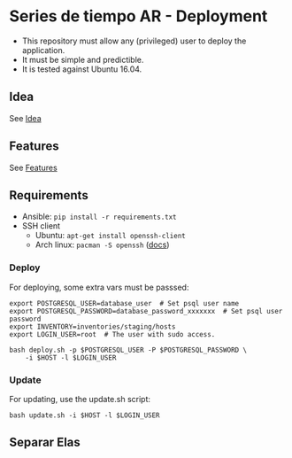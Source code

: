 # Series de tiempo AR - Deployment

- This repository must allow any (privileged) user to deploy the application.
- It must be simple and predictible.
- It is tested against Ubuntu 16.04.

## Idea

See [Idea](docs/idea.md)

## Features

See [Features](docs/features.md)

## Requirements

- Ansible: `pip install -r requirements.txt`
- SSH client
  - Ubuntu: `apt-get install openssh-client`
  - Arch linux: `pacman -S openssh` ([docs](https://wiki.archlinux.org/index.php/Secure_Shell#OpenSSH))

### Deploy

For deploying, some extra vars must be passsed:

    export POSTGRESQL_USER=database_user  # Set psql user name
    export POSTGRESQL_PASSWORD=database_password_xxxxxxx  # Set psql user password
    export INVENTORY=inventories/staging/hosts
    export LOGIN_USER=root  # The user with sudo access.

    bash deploy.sh -p $POSTGRESQL_USER -P $POSTGRESQL_PASSWORD \
        -i $HOST -l $LOGIN_USER

### Update

For updating, use the update.sh script:

    bash update.sh -i $HOST -l $LOGIN_USER

## Separar Elas
